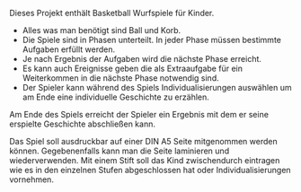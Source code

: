 Dieses Projekt enthält Basketball Wurfspiele für Kinder.

* Alles was man benötigt sind Ball und Korb.
* Die Spiele sind in Phasen unterteilt. In jeder Phase müssen bestimmte Aufgaben erfüllt werden.
* Je nach Ergebnis der Aufgaben wird die nächste Phase erreicht.
* Es kann auch Ereignisse geben die als Extraaufgabe für ein Weiterkommen in die nächste Phase notwendig sind.
* Der Spieler kann während des Spiels Individualisierungen auswählen um am Ende eine individuelle Geschichte zu erzählen.

Am Ende des Spiels erreicht der Spieler ein Ergebnis mit dem er seine erspielte Geschichte abschließen kann.

Das Spiel soll ausdruckbar auf einer DIN A5 Seite mitgenommen werden können. Gegebenenfalls kann man die Seite laminieren und wiederverwenden. Mit einem Stift soll das Kind zwischendurch eintragen wie es in den einzelnen Stufen abgeschlossen hat oder Individualisierungen vornehmen.
